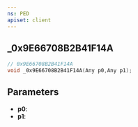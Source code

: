 ```yaml
---
ns: PED
apiset: client
---
```

## _0x9E66708B2B41F14A

```c
// 0x9E66708B2B41F14A
void _0x9E66708B2B41F14A(Any p0,Any p1);
```


## Parameters
* **p0**:
* **p1**: